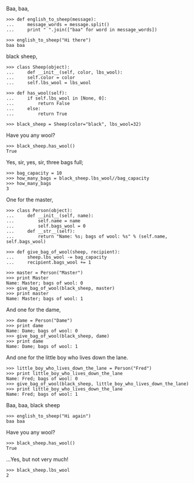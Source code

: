 Baa, baa,

    >>> def english_to_sheep(message):
    ...     message_words = message.split()
    ...     print " ".join(["baa" for word in message_words])

    >>> english_to_sheep("Hi there")
    baa baa

black sheep,

    >>> class Sheep(object):
    ...     def __init__(self, color, lbs_wool):
    ...     self.color = color
    ...     self.lbs_wool = lbs_wool

    >>> def has_wool(self):
    ...     if self.lbs_wool in [None, 0]:
    ...         return False
    ...     else:
    ...         return True

    >>> black_sheep = Sheep(color="black", lbs_wool=32)

Have you any wool?

    >>> black_sheep.has_wool()
    True

Yes, sir, yes, sir, three bags full;

    >>> bag_capacity = 10
    >>> how_many_bags = black_sheep.lbs_wool//bag_capacity
    >>> how_many_bags
    3

One for the master,

    >>> class Person(object):
    ...     def __init__(self, name):
    ...         self.name = name
    ...         self.bags_wool = 0
    ...     def __str__(self):
    ...         return "Name: %s; bags of wool: %s" % (self.name, self.bags_wool)

    >>> def give_bag_of_wool(sheep, recipient):
    ...     sheep.lbs_wool -= bag_capacity
    ...     recipient.bags_wool += 1

    >>> master = Person("Master")
    >>> print Master
    Name: Master; bags of wool: 0
    >>> give_bag_of_wool(black_sheep, master)
    >>> print master
    Name: Master; bags of wool: 1

And one for the dame,

    >>> dame = Person("Dame")
    >>> print dame
    Name: Dame; bags of wool: 0
    >>> give_bag_of_wool(black_sheep, dame)
    >>> print dame
    Name: Dame; bags of wool: 1

And one for the little boy who lives down the lane.

    >>> little_boy_who_lives_down_the_lane = Person("Fred")
    >>> print little_boy_who_lives_down_the_lane
    Name: Fred; bags of wool: 0
    >>> give_bag_of_wool(black_sheep, little_boy_who_lives_down_the_lane)
    >>> print little_boy_who_lives_down_the_lane
    Name: Fred; bags of wool: 1

Baa, baa, black sheep

    >>> english_to_sheep("Hi again")
    baa baa

Have you any wool?

    >>> black_sheep.has_wool()
    True

...Yes, but not very much!

    >>> black_sheep.lbs_wool
    2